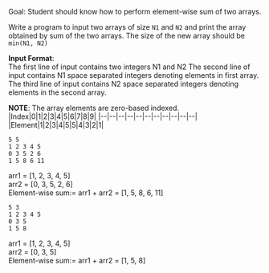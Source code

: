 Goal: Student should know how to perform element-wise sum of two arrays.  

Write a program to input two arrays of size `N1` and `N2` and print the array obtained by sum of the two arrays. The size of the new array should be `min(N1, N2)`


**Input Format**:  
The first line of input contains two integers N1 and N2
The second line of input contains N1 space separated integers denoting elements in first array.  
The third line of input contains N2 space separated integers denoting elements in the second array.  

**NOTE**: The array elements are zero-based indexed.  
|Index|0|1|2|3|4|5|6|7|8|9|
|--|--|--|--|--|--|--|--|--|--|--|
|Element|1|2|3|4|5|5|4|3|2|1|


```
5 5
1 2 3 4 5
0 3 5 2 6
1 5 8 6 11
```  
arr1 = [1, 2, 3, 4, 5]  
arr2 = [0, 3, 5, 2, 6]  
Element-wise sum:= arr1 + arr2 = [1, 5, 8, 6, 11]    

```
5 3
1 2 3 4 5
0 3 5
1 5 8
```  
arr1 = [1, 2, 3, 4, 5]  
arr2 = [0, 3, 5]  
Element-wise sum:= arr1 + arr2 = [1, 5, 8]    

